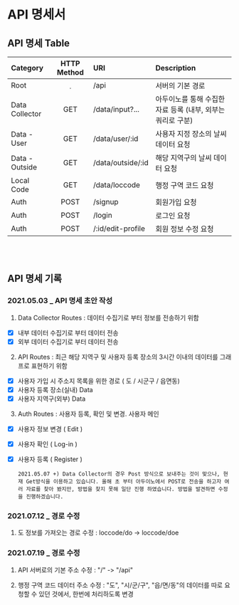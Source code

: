 # API 명세서

## API 명세 Table

| Category       | HTTP Method | URI               | Description                                                 |
| :------------- | :---------: | :---------------- | :---------------------------------------------------------- |
| Root           |     ﹒      | /api              | 서버의 기본 경로                                            |
| Data Collector |     GET     | /data/input?...   | 아두이노를 통해 수집한 자료 등록 (내부, 외부는 쿼리로 구분) |
| Data - User    |     GET     | /data/user/:id    | 사용자 지정 장소의 날씨 데이터 요청                         |
| Data - Outside |     GET     | /data/outside/:id | 해당 지역구의 날씨 데이터 요청                              |
| Local Code     |     GET     | /data/loccode     | 행정 구역 코드 요청                                         |
| Auth           |    POST     | /signup           | 회원가입 요청                                               |
| Auth           |    POST     | /login            | 로그인 요청                                                 |
| Auth           |    POST     | /:id/edit-profile | 회원 정보 수정 요청                                         |

<br><br>

## API 명세 기록

### 2021.05.03 \_ API 명세 초안 작성

1. Data Collector Routes
   : 데이터 수집기로 부터 정보를 전송하기 위함

- [x] 내부 데이터 수집기로 부터 데이터 전송
- [x] 외부 데이터 수집기로 부터 데이터 전송

2. API Routes
   : 최근 해당 지역구 및 사용자 등록 장소의 3시간 이내의 데이터를 그래프로 표현하기 위함

- [x] 사용자 가입 시 주소지 목록을 위한 경로 ( 도 / 시군구 / 읍면동)
- [x] 사용자 등록 장소(실내) Data
- [x] 사용자 지역구(외부) Data

3. Auth Routes
   : 사용자 등록, 확인 및 변경. 사용자 메인

- [x] 사용자 정보 변경 ( Edit )
- [x] 사용자 확인 ( Log-in )
- [x] 사용자 등록 ( Register )

      2021.05.07 +) Data Collector의 경우 Post 방식으로 보내주는 것이 맞으나, 현재 Get방식을 이용하고 있습니다. 올해 초 부터 아두이노에서 POST로 전송을 하고자 여러 자료를 찾아 봤지만, 방법을 찾지 못해 일단 진행 하였습니다. 방법을 발견하면 수정을 진행하겠습니다.

### 2021.07.12 \_ 경로 수정

1. 도 정보를 가져오는 경로 수정
   : loccode/do -> loccode/doe

### 2021.07.19 \_ 경로 수정

1. API 서버로의 기본 주소 수정
   : "/" -> "/api"

2. 행정 구역 코드 데이터 주소 수정
   : "도", "시/군/구", "읍/면/동"의 데이터를 따로 요청할 수 있던 것에서, 한번에 처리하도록 변경
